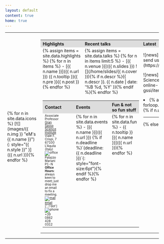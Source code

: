 ```yaml
---
layout: default
content: true
home: true
---
```


<!-- ## ![Fully funded Ph.D. scholarship](images/news.jpeg){:height="20px" width="20px"} -->
<!-- Contact me if you're interested in doing a PhD in the Italian National school in Blockchain and Distributed Ledger Technology. To be advertised soon. -->
<!-- (MSc degree required) -->
<!-- More details at [https://cysec2022.imtlucca.it/](https://cysec2022.imtlucca.it/).  -->

<!--
Emoji stuff at
https://github.com/ikatyang/emoji-cheat-sheet/blob/master/README.md
https://www.fabriziomusacchio.com/blog/2021-08-16-emojis_for_Jekyll/#github-custom-emoji 
-->

<table>
  <tr>
    <th style="width:15%; text-align:left"></th>
    <th style="width:85%; text-align:center"></th>
  </tr>
 <tr>
 <td valign="center" rowspan="2" markdown="1">
   {% for n in site.data.icons %}
[![](images/{{ n.img }} "eM's {{ n.name }}"){: style="{{ n.style }}" }]({{ n.url }}){% endfor %}
 </td>
 <td>
 <table>
  <tr>
    <th style="width:25%; background:#dddddd; text-align:left">Highlights</th>
    <th style="width:60; background:#dddddd; text-align:left">Recent talks</th>
    <th style="width:25%; background:#dddddd; text-align:left">Latest</th>
  </tr>
  <tr>
<td class="quicklinks" valign="top" markdown="1">
{% assign items = site.data.highlights %}
{% for n in items %}
- [{{ n.name }}]({{ n.url }}) <span class="tooltip"><span class="tooltiptext">{{ n.tooltip }}</span>{{ n.pre }}</span>{{ n.post }}{% endfor %}
</td>
<td class="quicklinks" valign="top" markdown="1">
{% assign items = site.data.talks %}
{% for n in items limit:5 %}
- [{{ n.venue }}]({{ n.slides }}) <span class="tooltip"><span class="tooltiptext">![](/home/slides/{{ n.cover }})</span>{% if n.descr %}{{ n.descr }}. {{ n.date  | date: '%B %d, %Y' }}{% endif %}</span>{% endfor %}
</td>
<td class="latest" valign="top" rowspan="2" markdown="1">
<p class="news" markdown="1">![news](images/news.jpeg)We are recruiting at all levels, if interested send us your [expression of interest](https://cs.gssi.it/emilio.tuosto/slides/eoi.txt)!</p>
<p class="news" markdown="1">![news](images/news.jpeg)10 (ten!) PhD Scholarships in Computer Science + benefits! [Details here](https://www.gssi.it/albo-ufficiale-online-gssi/item/download/4164_c550280ade939db61570a29ef700f63e)</p>
<div class="scroll" markdown="1">
<li>{% assign items = site.data.news %}
{% for n in items %}
{% if forloop.index <= 10 %}<b>{{ n.date | date: '%B %d, %Y' }}</b>: {{ n.descr }} {% if n.url %} see [{{ n.url }}](here) {% endif %}<hr>
{% else %} {% break %} {% endif%}
{% endfor %}
</li>
</div>
  </td>
  </tr>
  <tr>
  <td colspan="2"> 
<table>
  <tr>
    <th style="width:25%; text-align:left; background:#dddddd;">Contact</th>
    <th style="width:30%; text-align:left; background:#dddddd;">Events</th>
    <th style="width:45%; text-align:left; background:#dddddd;">Fun & not so fun stuff</th>
  </tr>
  <tr>
    <td valign="top" style="padding-right: 50px;" markdown="1">
<div style="font-size:70%">
    Associate Professor
	<br/><a href="https://www.gssi.it">Gran Sasso Science Institute</a>
	<br/>Viale F. Crispi, 7
	<br/>67100 L'Aquila (Italy)
	<br/><img alt="office" src="/home/images/office.jpg" width="10%"  title="office"/>Palazzo Mariani P1-N
	<br/><b>Office Hours</b>: always keen to meet; just drop me an email to fix a meeting.
	<br/><a href="mailto:emiliodottuosto@gssi.it"><img alt="mail" src="/home/images/email.jpg" width="20%"  title="mail"/>email</a> ['.'/'dot']
	<br/><img alt="phone" src="/home/images/phone.png" width="10%" title="phone"/>+39 0862 428 0312
</div>
</td>
<td valign="top">
<div class="fun" markdown="1">
{% for n in site.data.events %}
- [{{ n.name }}]({{ n.url }}) {% if n.deadline %}`(deadline: {{ n.deadline }})`{: style="font-size:6pt"}{% endif %}{% endfor %}
</div>
</td>
<td valign="top">
<div class="fun" markdown="1">
{% for n in site.data.fun %}
- <span class="tooltip"><span class="tooltiptext">{{ n.tooltip }}</span>[{{ n.name }}]({{ n.url }})</span>{% endfor %}
</div>
</td>
</tr>
</table>
  </td>
  </tr>
</table>
</td>
</tr>
</table>


[comment]: <> (Keywords: Formal methods, behavioural specifications, choreographies, models of concurrency and distributions)
